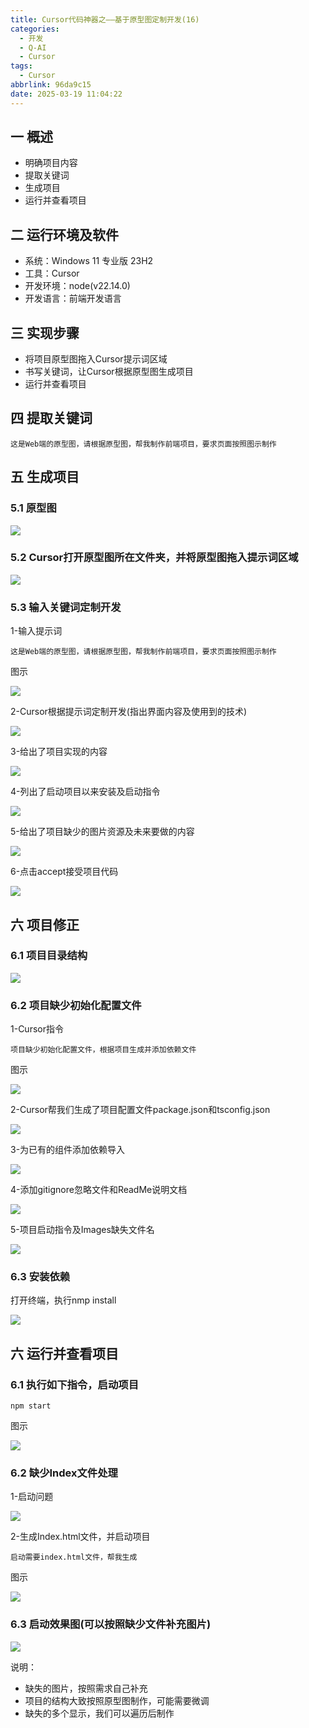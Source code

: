 ```yaml
---
title: Cursor代码神器之——基于原型图定制开发(16)
categories:
  - 开发
  - Q-AI
  - Cursor
tags:
  - Cursor
abbrlink: 96da9c15
date: 2025-03-19 11:04:22
---
```

## 一 概述

* 明确项目内容
* 提取关键词
* 生成项目
* 运行并查看项目

<!--more-->

## 二 运行环境及软件

* 系统：Windows 11 专业版 23H2
* 工具：Cursor
* 开发环境：node(v22.14.0)
* 开发语言：前端开发语言

## 三 实现步骤

* 将项目原型图拖入Cursor提示词区域
* 书写关键词，让Cursor根据原型图生成项目
* 运行并查看项目

## 四 提取关键词

```
这是Web端的原型图，请根据原型图，帮我制作前端项目，要求页面按照图示制作
```

## 五 生成项目

### 5.1 原型图

![][1]

### 5.2 Cursor打开原型图所在文件夹，并将原型图拖入提示词区域

![][2]

### 5.3 输入关键词定制开发

1-输入提示词

```
这是Web端的原型图，请根据原型图，帮我制作前端项目，要求页面按照图示制作
```

图示

![][3]

2-Cursor根据提示词定制开发(指出界面内容及使用到的技术)

![][4]

3-给出了项目实现的内容

![][5]

4-列出了启动项目以来安装及启动指令

![][6]

5-给出了项目缺少的图片资源及未来要做的内容

![][7]

6-点击accept接受项目代码

![][8]

## 六 项目修正

### 6.1 项目目录结构

![][9]

### 6.2 项目缺少初始化配置文件

1-Cursor指令

```
项目缺少初始化配置文件，根据项目生成并添加依赖文件
```

图示

![][10]

2-Cursor帮我们生成了项目配置文件package.json和tsconfig.json

![][11]

3-为已有的组件添加依赖导入

![][12]

4-添加gitignore忽略文件和ReadMe说明文档

![][13]

5-项目启动指令及Images缺失文件名

![][14]

### 6.3 安装依赖

打开终端，执行nmp install

![][15]

## 六 运行并查看项目

### 6.1 执行如下指令，启动项目

```
npm start
```

图示

![][16]

### 6.2 缺少Index文件处理

1-启动问题

![][17]

2-生成Index.html文件，并启动项目

```
启动需要index.html文件，帮我生成
```

图示

![][18]

### 6.3 启动效果图(可以按照缺少文件补充图片)

![][19]

说明：

* 缺失的图片，按照需求自己补充
* 项目的结构大致按照原型图制作，可能需要微调
* 缺失的多个显示，我们可以遍历后制作




[1]:https://cdn.jsdelivr.net/gh/PGzxc/CDN/blog-ai/cursor-16-source-map-1.png
[2]:https://cdn.jsdelivr.net/gh/PGzxc/CDN/blog-ai/cursor-16-add-file-2.png
[3]:https://cdn.jsdelivr.net/gh/PGzxc/CDN/blog-ai/cursor-16-promit-3.png
[4]:https://cdn.jsdelivr.net/gh/PGzxc/CDN/blog-ai/cursor-16-analysis-4.png
[5]:https://cdn.jsdelivr.net/gh/PGzxc/CDN/blog-ai/cursor-16-doneview-5.png
[6]:https://cdn.jsdelivr.net/gh/PGzxc/CDN/blog-ai/cursor-16-runconfig-6.png
[7]:https://cdn.jsdelivr.net/gh/PGzxc/CDN/blog-ai/cursor-16-lack-7.png
[8]:https://cdn.jsdelivr.net/gh/PGzxc/CDN/blog-ai/cursor-16-accept-8.png
[9]:https://cdn.jsdelivr.net/gh/PGzxc/CDN/blog-ai/cursor-16-project-9.png
[10]:https://cdn.jsdelivr.net/gh/PGzxc/CDN/blog-ai/cursor-16-cmd-package-10.png
[11]:https://cdn.jsdelivr.net/gh/PGzxc/CDN/blog-ai/cursor-16-package-make-11.png
[12]:https://cdn.jsdelivr.net/gh/PGzxc/CDN/blog-ai/cursor-16-view-import-12.png
[13]:https://cdn.jsdelivr.net/gh/PGzxc/CDN/blog-ai/cursor-16-file-13.png
[14]:https://cdn.jsdelivr.net/gh/PGzxc/CDN/blog-ai/cursor-16-images-lack-14.png
[15]:https://cdn.jsdelivr.net/gh/PGzxc/CDN/blog-ai/cursor-16-nmp-install-15.png
[16]:https://cdn.jsdelivr.net/gh/PGzxc/CDN/blog-ai/cursor-16-nmp-start-16.png
[17]:https://cdn.jsdelivr.net/gh/PGzxc/CDN/blog-ai/cursor-16-index-lack-17.png
[18]:https://cdn.jsdelivr.net/gh/PGzxc/CDN/blog-ai/cursor-16-start-finish-18.png
[19]:https://cdn.jsdelivr.net/gh/PGzxc/CDN/blog-ai/cursor-16-start-view-19.png

